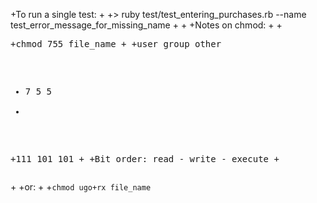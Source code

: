 +To run a single test:
 +
 +> ruby test/test_entering_purchases.rb --name test_error_message_for_missing_name
 +
 +
 +Notes on chmod:
 +
 +<pre>
 +chmod 755 file_name
 +
 +user group other
 + 7    5     5
 +
 +111  101   101
 +
 +Bit order: read - write - execute
 +</pre>
 +
 +or:
 +
 +`chmod ugo+rx file_name`